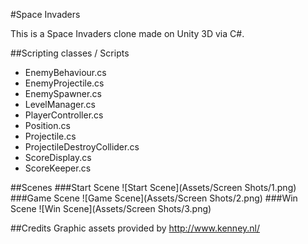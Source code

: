 #Space Invaders

This is a Space Invaders clone made on Unity 3D via C#.

##Scripting classes / Scripts
* EnemyBehaviour.cs
* EnemyProjectile.cs
* EnemySpawner.cs
* LevelManager.cs
* PlayerController.cs
* Position.cs
* Projectile.cs
* ProjectileDestroyCollider.cs
* ScoreDisplay.cs
* ScoreKeeper.cs

##Scenes
###Start Scene
![Start Scene](Assets/Screen Shots/1.png)
###Game Scene
![Game Scene](Assets/Screen Shots/2.png)
###Win Scene 
![Win Scene](Assets/Screen Shots/3.png)

##Credits
Graphic assets provided by http://www.kenney.nl/
